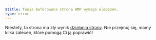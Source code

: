 ```yaml
---
$title: Twoja buforowana strona AMP wymaga ulepszeń.
type: error
---
```


Niestety, ta strona ma zły wynik [działania strony](https://developers.google.com/search/docs/guides/page-experience). Nie przejmuj się, mamy kilka zaleceń, które pomogą Ci ją poprawić!
